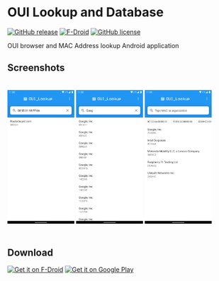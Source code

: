 # OUI Lookup and Database

[![GitHub release](https://img.shields.io/github/release/Alberto97/OUILookup.svg?logo=github)](https://github.com/Alberto97/OUILookup/releases/latest)
[![F-Droid](https://img.shields.io/f-droid/v/org.alberto97.ouilookup.svg?logo=F-Droid)](https://f-droid.org/en/packages/org.alberto97.ouilookup/)
[![GitHub license](https://img.shields.io/github/license/Alberto97/OUILookup)](https://github.com/Alberto97/OUILookup/blob/master/LICENSE)

OUI browser and MAC Address lookup Android application

## Screenshots
<img width="30%" vspace="20" src="art/1.png" /> <img width="30%" vspace="20" src="art/2.png" /> <img width="30%" vspace="20" src="art/3.png" />

## Download

[<img src="https://fdroid.gitlab.io/artwork/badge/get-it-on.png"
     alt="Get it on F-Droid"
     height="80">](https://f-droid.org/packages/org.alberto97.ouilookup/)
[<img src="https://play.google.com/intl/en_us/badges/images/generic/en-play-badge.png"
     alt="Get it on Google Play"
     height="80">](https://play.google.com/store/apps/details?id=org.alberto97.ouilookup)
